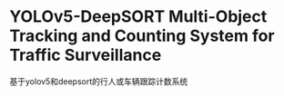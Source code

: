 # YOLOv5-DeepSORT Multi-Object Tracking and Counting System for Traffic Surveillance
基于yolov5和deepsort的行人或车辆跟踪计数系统
